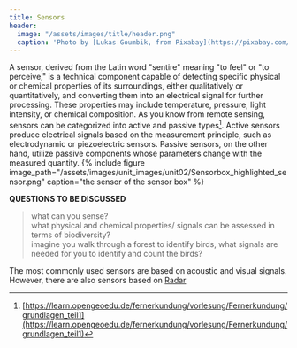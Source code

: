 ```yaml
---
title: Sensors
header:
  image: "/assets/images/title/header.png"
  caption: 'Photo by [Lukas Goumbik, from Pixabay](https://pixabay.com/de/users/goumbik-3752482/?utm_source=link-attribution&utm_medium=referral&utm_campaign=image&utm_content=2055522){:target="_blank"}'
---
```


<!--more-->

A sensor, derived from the Latin word "sentire" meaning "to feel" or "to perceive," is a technical component capable of detecting specific physical or chemical properties of its surroundings, either qualitatively or quantitatively, and converting them into an electrical signal for further processing. These properties may include temperature, pressure, light intensity, or chemical composition. As you know from remote sensing, sensors can be categorized into active and passive types[^1]. 
Active sensors produce electrical signals based on the measurement principle, such as electrodynamic or piezoelectric sensors. Passive sensors, on the other hand, utilize passive components whose parameters change with the measured quantity.
{% include figure image_path="/assets/images/unit_images/unit02/Sensorbox_highlighted_sensor.png" caption="the sensor of the sensor box" %}


**QUESTIONS TO BE DISCUSSED**
> what can you sense?  
> what physical and chemical properties/ signals can be assessed in terms of biodiversity?  
> imagine you walk through a forest to identify birds, what signals are needed for you to identify and count the birds?  


<!-- Animal ~ Signal ~ Sensor ~ Information-->

The most commonly used sensors are based on acoustic and visual signals. However, there are also sensors based on [Radar](https://www.ncbi.nlm.nih.gov/pmc/articles/PMC7923785/)


[^1]: [https://learn.opengeoedu.de/fernerkundung/vorlesung/Fernerkundung/grundlagen_teil1](https://learn.opengeoedu.de/fernerkundung/vorlesung/Fernerkundung/grundlagen_teil1)